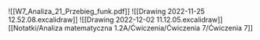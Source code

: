 ![[W7_Analiza_21_Przebieg_funk.pdf]]
![[Drawing 2022-11-25 12.52.08.excalidraw]]
![[Drawing 2022-12-02 11.12.05.excalidraw]]
[[Notatki/Analiza matematyczna 1.2A/Ćwiczenia/Ćwiczenia 7/Ćwiczenia 7]]